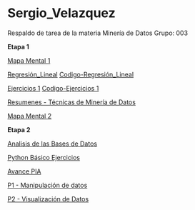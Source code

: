 # Sergio_Velazquez
Respaldo de tarea de la materia Minería de Datos Grupo: 003

**Etapa 1**

[Mapa Mental 1](https://github.com/soloSergioo/Mineria_de_Datos/blob/master/MapaMental_1_%7B1805244%7D.pptx)

[Regresión_Lineal](https://github.com/armandios/armando/blob/master/Presentacion_%7BRegresion%7D_%7BN.%20de%20equipo%7D.pdf)
  [Codigo-Regresión_Lineal](https://github.com/soloSergioo/Mineria_de_Datos/blob/master/RegresionL_Temp.ipynb)

[Ejercicios 1](https://github.com/OmarAlejandroGarzaEspinosa/MineriaDeDatos_OmarGarza_1931548/blob/master/Ejercicios1_%7B03%7D_%7B03%7D.pdf)
  [Codigo-Ejercicios 1](https://github.com/armandios/armando/blob/master/Ejercicios_1.ipynb)

[Resumenes - Técnicas de Minería de Datos](https://github.com/soloSergioo/Mineria_de_Datos/blob/master/Resumen_T%C3%A9cnicas-MineriaDeDatos_1805244.pdf)

[Mapa Mental 2](https://github.com/soloSergioo/Mineria_de_Datos/blob/master/MapaMental_2_1805244.pdf)

**Etapa 2**

[Analisis de las Bases de Datos](https://github.com/soloSergioo/Mineria_de_Datos/blob/master/AnalisisBD_1805244.pdf)

[Python Básico Ejercicios](https://github.com/soloSergioo/Mineria_de_Datos/blob/master/PythonBasico_1805244.ipynb)

[Avance PIA](https://github.com/ManuelR37/MineriaDatos/blob/master/Mineria_de_datos_003/Avance1_PIA_Equipo08.pdf)

[P1 - Manipulación de datos](https://github.com/ManuelVqz/Mineria_de_datos/blob/master/Mineria_de_datos_003_Tareas/Limpieza_de_datos.ipynb)

[P2 - Visualización de Datos](https://github.com/ManuelVqz/Mineria_de_datos/blob/master/Mineria_de_datos_003_Tareas/Visualizacion_de_datos.ipynb)

